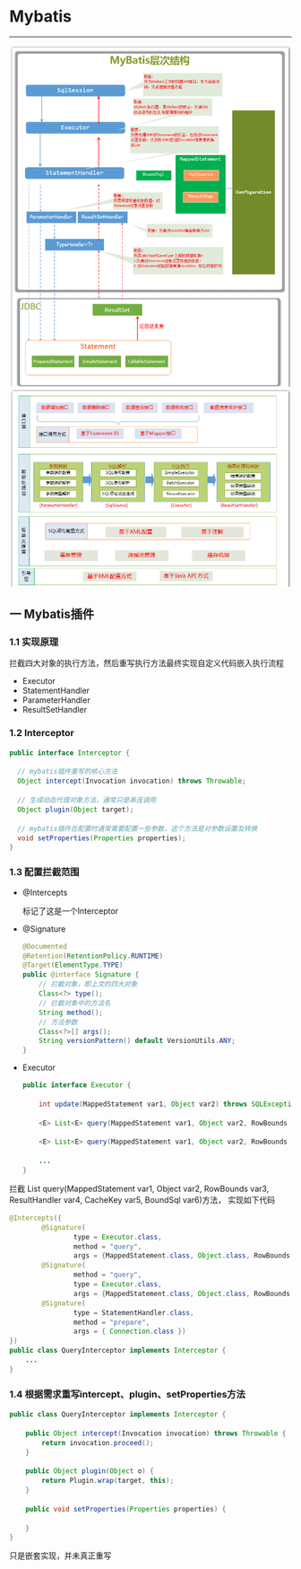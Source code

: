 # Mybatis
---
![mybatis层次结构](../../picture/mybatis/mybatis.png)
![mybatis层次结构](../../picture/mybatis/level.png)

## 一 Mybatis插件
### 1.1 实现原理
拦截四大对象的执行方法，然后重写执行方法最终实现自定义代码嵌入执行流程
- Executor
- StatementHandler
- ParameterHandler
- ResultSetHandler 
### 1.2 Interceptor
```java
public interface Interceptor {

  // mybatis插件重写的核心方法
  Object intercept(Invocation invocation) throws Throwable;
  
  // 生成动态代理对象方法，通常只是串连调用
  Object plugin(Object target);
  
  // mybatis插件在配置时通常需要配置一些参数，这个方法是对参数设置及转换
  void setProperties(Properties properties);
}
```
### 1.3 配置拦截范围
- @Intercepts 

    标记了这是一个Interceptor
- @Signature

    ```java
    @Documented
    @Retention(RetentionPolicy.RUNTIME)
    @Target(ElementType.TYPE)
    public @interface Signature {
        // 拦截对象，即上文的四大对象
        Class<?> type();
        // 拦截对象中的方法名
        String method();
        // 方法参数  
        Class<?>[] args();  
        String versionPattern() default VersionUtils.ANY;
    }
- Executor
    ```java
    public interface Executor {
  
        int update(MappedStatement var1, Object var2) throws SQLException;
    
        <E> List<E> query(MappedStatement var1, Object var2, RowBounds var3, ResultHandler var4, CacheKey var5, BoundSql var6) throws SQLException;
    
        <E> List<E> query(MappedStatement var1, Object var2, RowBounds var3, ResultHandler var4) throws SQLException;
        
        ...
    }
    ```
拦截<E> List<E> query(MappedStatement var1, Object var2, RowBounds var3, ResultHandler var4, CacheKey var5, BoundSql var6)方法，
实现如下代码
```java
@Intercepts({
        @Signature(
                type = Executor.class,
                method = "query",
                args = {MappedStatement.class, Object.class, RowBounds.class, ResultHandler.class}),
        @Signature(
                method = "query",
                type = Executor.class,
                args = {MappedStatement.class, Object.class, RowBounds.class, ResultHandler.class, CacheKey.class, BoundSql.class}),
        @Signature(
                type = StatementHandler.class, 
                method = "prepare",
                args = { Connection.class })
})
public class QueryInterceptor implements Interceptor {
    ...
}
```
### 1.4 根据需求重写intercept、plugin、setProperties方法
```java
public class QueryInterceptor implements Interceptor {
    
    public Object intercept(Invocation invocation) throws Throwable {
        return invocation.proceed();
    }

    public Object plugin(Object o) {
        return Plugin.wrap(target, this);
    }

    public void setProperties(Properties properties) {

    }
}
```
只是嵌套实现，并未真正重写
